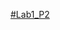 [#Lab1 _ P2](https://github.com/book92/Lab1_P2/assets/83381044/65e8705a-c58c-4088-b266-a683c5818511)
 
 
